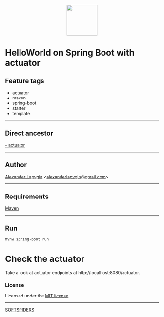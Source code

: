 <div align="center">
    <a href="https://github.com/softspiders/softspiders">
      <img src="https://avatars.githubusercontent.com/u/47006425?v=4"width="100" height="100"/>
    </a>
</div> 

# HelloWorld on Spring Boot with actuator


## Feature tags

- actuator
- maven
- spring-boot
- starter
- template

---

## Direct ancestor

[- actuator](https://github.com/AlexanderLapygin/spring-boot-helloworld#readme)

---

## Author

[Alexander Lapygin](https://github.com/AlexanderLapygin) <<alexanderlapygin@gmail.com>>

---

## Requirements

[Maven](https://maven.apache.org/)

---

## Run

```sh
mvnw spring-boot:run
```

# Check the actuator

Take a look at actuator endpoints at http://localhost:8080/actuator.

### License

Licensed under the [MIT license](./LICENSE)

---

[SOFTSPIDERS](https://github.com/softspiders/softspiders)
